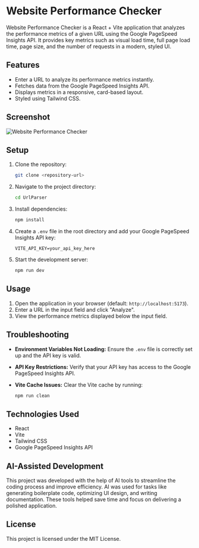 # Website Performance Checker

Website Performance Checker is a React + Vite application that analyzes the performance metrics of a given URL using the Google PageSpeed Insights API. It provides key metrics such as visual load time, full page load time, page size, and the number of requests in a modern, styled UI.

## Features

- Enter a URL to analyze its performance metrics instantly.
- Fetches data from the Google PageSpeed Insights API.
- Displays metrics in a responsive, card-based layout.
- Styled using Tailwind CSS.

## Screenshot

![Website Performance Checker](./screenshot.png)

## Setup

1. Clone the repository:

   ```bash
   git clone <repository-url>
   ```

2. Navigate to the project directory:

   ```bash
   cd UrlParser
   ```

3. Install dependencies:

   ```bash
   npm install
   ```

4. Create a `.env` file in the root directory and add your Google PageSpeed Insights API key:

   ```env
   VITE_API_KEY=your_api_key_here
   ```

5. Start the development server:

   ```bash
   npm run dev
   ```

## Usage

1. Open the application in your browser (default: `http://localhost:5173`).
2. Enter a URL in the input field and click "Analyze".
3. View the performance metrics displayed below the input field.

## Troubleshooting

- **Environment Variables Not Loading:** Ensure the `.env` file is correctly set up and the API key is valid.
- **API Key Restrictions:** Verify that your API key has access to the Google PageSpeed Insights API.
- **Vite Cache Issues:** Clear the Vite cache by running:

  ```bash
  npm run clean
  ```

## Technologies Used

- React
- Vite
- Tailwind CSS
- Google PageSpeed Insights API

## AI-Assisted Development

This project was developed with the help of AI tools to streamline the coding process and improve efficiency. AI was used for tasks like generating boilerplate code, optimizing UI design, and writing documentation. These tools helped save time and focus on delivering a polished application.

## License

This project is licensed under the MIT License.
